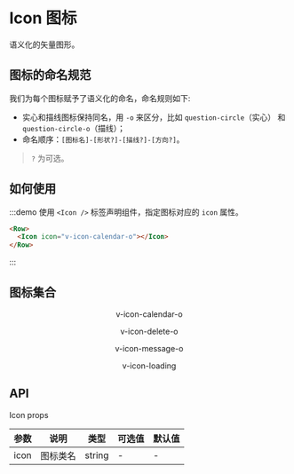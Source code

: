 # Icon 图标

语义化的矢量图形。

## 图标的命名规范

我们为每个图标赋予了语义化的命名，命名规则如下:

- 实心和描线图标保持同名，用 `-o` 来区分，比如 `question-circle`（实心） 和 `question-circle-o`（描线）；
- 命名顺序：`[图标名]-[形状?]-[描线?]-[方向?]`。

> `?` 为可选。

## 如何使用

:::demo 使用 `<Icon />` 标签声明组件，指定图标对应的 `icon` 属性。

```html
<Row>
  <Icon icon="v-icon-calendar-o"></Icon>
</Row>
```
:::

## 图标集合

<Row class="icons">
  <Col :span="4">
    <Icon icon="v-icon-calendar-o"></Icon>
    <p>v-icon-calendar-o</p>
  </Col>
  <Col :span="4">
    <Icon icon="v-icon-delete-o"></Icon>
    <p>v-icon-delete-o</p>
  </Col>
  <Col :span="4">
    <Icon icon="v-icon-message-o"></Icon>
    <p>v-icon-message-o</p>
  </Col>
  <Col :span="4">
    <Icon icon="v-icon-loading"></Icon>
    <p>v-icon-loading</p>
  </Col>
</Row>

## API

Icon props

| 参数 | 说明 | 类型 | 可选值 | 默认值 |
|---- |---- |---- |---- |---- |
| icon | 图标类名 | string | - | - |

<script>
  import Row from '@/components/row';
  import Col from '@/components/col';
  import Icon from '@/components/icon';

  export default {
    components: {
      Row,
      Col,
      Icon,
    },
  };
</script>
<style lang="scss" scoped>
.icons {
  [class^=v-icon-] {
    font-size: 30px;
    text-align: center;
    width: 100%
  }
  p {
    text-align: center;
  }
}
</style>
